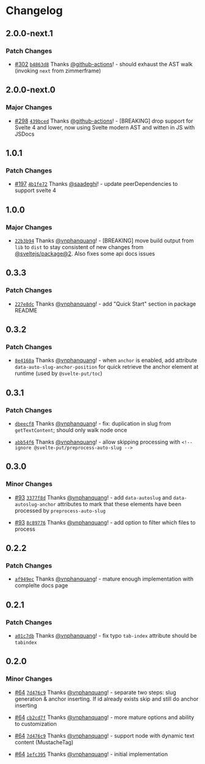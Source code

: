 # Changelog

## 2.0.0-next.1

### Patch Changes

- [#302](https://github.com/vnphanquang/svelte-put/pull/302) [`b4863d8`](https://github.com/vnphanquang/svelte-put/commit/b4863d89baf685364d69d6432660b2838ba49366) Thanks [@github-actions](https://github.com/apps/github-actions)! - should exhaust the AST walk (invoking `next` from zimmerframe)

## 2.0.0-next.0

### Major Changes

- [#298](https://github.com/vnphanquang/svelte-put/pull/298) [`439bced`](https://github.com/vnphanquang/svelte-put/commit/439bced3cbd115780d0b13bcbf92f4d1ac87995c) Thanks [@github-actions](https://github.com/apps/github-actions)! - [BREAKING] drop support for Svelte 4 and lower, now using Svelte modern AST and witten in JS with JSDocs

## 1.0.1

### Patch Changes

- [#197](https://github.com/vnphanquang/svelte-put/pull/197) [`4b1fe72`](https://github.com/vnphanquang/svelte-put/commit/4b1fe7223895ce3022b58ef711487af60ba76a76) Thanks [@saadeghi](https://github.com/saadeghi)! - update peerDependencies to support svelte 4

## 1.0.0

### Major Changes

- [`22b3b94`](https://github.com/vnphanquang/svelte-put/commit/22b3b94c74d58f5e8f2c826d0d4a9bd15b45fa94) Thanks [@vnphanquang](https://github.com/vnphanquang)! - [BREAKING] move build output from `lib` to `dist` to stay consistent of new changes from [@sveltejs/package@2](https://github.com/sveltejs/kit/releases/tag/%40sveltejs/package%402.0.0). Also fixes some api docs issues

## 0.3.3

### Patch Changes

- [`227e8dc`](https://github.com/vnphanquang/svelte-put/commit/227e8dc11f850787f9f98eb4b24cd23015c9c25c) Thanks [@vnphanquang](https://github.com/vnphanquang)! - add "Quick Start" section in package README

## 0.3.2

### Patch Changes

- [`8e4168a`](https://github.com/vnphanquang/svelte-put/commit/8e4168a6bb3904245e7b28b83828632d09a06cad) Thanks [@vnphanquang](https://github.com/vnphanquang)! - when `anchor` is enabled, add attribute `data-auto-slug-anchor-position` for quick retrieve the anchor element at runtime (used by `@svelte-put/toc`)

## 0.3.1

### Patch Changes

- [`dbeecf8`](https://github.com/vnphanquang/svelte-put/commit/dbeecf88701d4e25186757d5e05515f44e0e4968) Thanks [@vnphanquang](https://github.com/vnphanquang)! - fix: duplication in slug from `getTextContent`; should only walk node once

- [`abb54f6`](https://github.com/vnphanquang/svelte-put/commit/abb54f6fbeb2ad0f6e0ba99f85240befa071d684) Thanks [@vnphanquang](https://github.com/vnphanquang)! - allow skipping processing with `<!-- ignore @svelte-put/preprocess-auto-slug -->`

## 0.3.0

### Minor Changes

- [#93](https://github.com/vnphanquang/svelte-put/pull/93) [`3377f8d`](https://github.com/vnphanquang/svelte-put/commit/3377f8d2e546483848b955db7938fa671aeaf3b2) Thanks [@vnphanquang](https://github.com/vnphanquang)! - add `data-autoslug` and `data-autoslug-anchor` attributes to mark that these elements have been processed by `preprocess-auto-slug`

- [#93](https://github.com/vnphanquang/svelte-put/pull/93) [`8c89776`](https://github.com/vnphanquang/svelte-put/commit/8c89776b133d94a29183f391a7fdaa5148d53ebb) Thanks [@vnphanquang](https://github.com/vnphanquang)! - add option to filter which files to process

## 0.2.2

### Patch Changes

- [`af949ec`](https://github.com/vnphanquang/svelte-put/commit/af949ecf08a69861f3b5de8fb0824480fe5d8644) Thanks [@vnphanquang](https://github.com/vnphanquang)! - mature enough implementation with complelte docs page

## 0.2.1

### Patch Changes

- [`a01c7db`](https://github.com/vnphanquang/svelte-put/commit/a01c7db5cd83320a33aa702ce8f6db4be61836dc) Thanks [@vnphanquang](https://github.com/vnphanquang)! - fix typo `tab-index` attribute should be `tabindex`

## 0.2.0

### Minor Changes

- [#64](https://github.com/vnphanquang/svelte-put/pull/64) [`7d476c9`](https://github.com/vnphanquang/svelte-put/commit/7d476c9d15a05346c3a4c138ea75f08fd6b67565) Thanks [@vnphanquang](https://github.com/vnphanquang)! - separate two steps: slug generation & anchor inserting. If id already exists skip and still do anchor inserting

- [#64](https://github.com/vnphanquang/svelte-put/pull/64) [`cb2cd7f`](https://github.com/vnphanquang/svelte-put/commit/cb2cd7f5e74d5d2e26620beb1688fbdff63af534) Thanks [@vnphanquang](https://github.com/vnphanquang)! - more mature options and ability to customization

- [#64](https://github.com/vnphanquang/svelte-put/pull/64) [`7d476c9`](https://github.com/vnphanquang/svelte-put/commit/7d476c9d15a05346c3a4c138ea75f08fd6b67565) Thanks [@vnphanquang](https://github.com/vnphanquang)! - support node with dynamic text content (MustacheTag)

- [#64](https://github.com/vnphanquang/svelte-put/pull/64) [`1efc395`](https://github.com/vnphanquang/svelte-put/commit/1efc395b08d41471083f4ab69b565aafeff6a787) Thanks [@vnphanquang](https://github.com/vnphanquang)! - initial implementation
